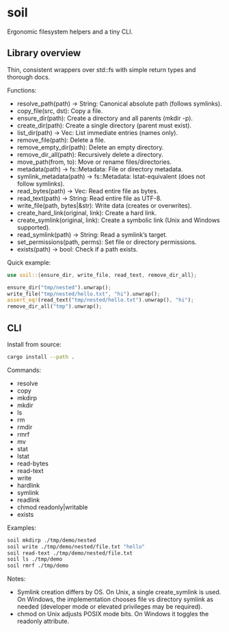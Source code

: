 # soil

Ergonomic filesystem helpers and a tiny CLI.

## Library overview

Thin, consistent wrappers over std::fs with simple return types and thorough docs.

Functions:
- resolve_path(path) -> String: Canonical absolute path (follows symlinks).
- copy_file(src, dst): Copy a file.
- ensure_dir(path): Create a directory and all parents (mkdir -p).
- create_dir(path): Create a single directory (parent must exist).
- list_dir(path) -> Vec<String>: List immediate entries (names only).
- remove_file(path): Delete a file.
- remove_empty_dir(path): Delete an empty directory.
- remove_dir_all(path): Recursively delete a directory.
- move_path(from, to): Move or rename files/directories.
- metadata(path) -> fs::Metadata: File or directory metadata.
- symlink_metadata(path) -> fs::Metadata: lstat-equivalent (does not follow symlinks).
- read_bytes(path) -> Vec<u8>: Read entire file as bytes.
- read_text(path) -> String: Read entire file as UTF-8.
- write_file(path, bytes|&str): Write data (creates or overwrites).
- create_hard_link(original, link): Create a hard link.
- create_symlink(original, link): Create a symbolic link (Unix and Windows supported).
- read_symlink(path) -> String: Read a symlink’s target.
- set_permissions(path, perms): Set file or directory permissions.
- exists(path) -> bool: Check if a path exists.

Quick example:

```rust
use soil::{ensure_dir, write_file, read_text, remove_dir_all};

ensure_dir("tmp/nested").unwrap();
write_file("tmp/nested/hello.txt", "hi").unwrap();
assert_eq!(read_text("tmp/nested/hello.txt").unwrap(), "hi");
remove_dir_all("tmp").unwrap();
```

## CLI

Install from source:

```sh
cargo install --path .
```

Commands:
- resolve <path>
- copy <src> <dst>
- mkdirp <path>
- mkdir <path>
- ls <path>
- rm <path>
- rmdir <path>
- rmrf <path>
- mv <from> <to>
- stat <path>
- lstat <path>
- read-bytes <path>
- read-text <path>
- write <path> <content>
- hardlink <original> <link>
- symlink <original> <link>
- readlink <path>
- chmod <path> readonly|writable
- exists <path>

Examples:

```sh
soil mkdirp ./tmp/demo/nested
soil write ./tmp/demo/nested/file.txt "hello"
soil read-text ./tmp/demo/nested/file.txt
soil ls ./tmp/demo
soil rmrf ./tmp/demo
```

Notes:
- Symlink creation differs by OS. On Unix, a single create_symlink is used. On Windows, the implementation chooses file vs directory symlink as needed (developer mode or elevated privileges may be required).
- chmod on Unix adjusts POSIX mode bits. On Windows it toggles the readonly attribute.
